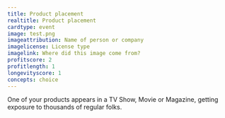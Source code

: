 ```yaml
---
title: Product placement
realtitle: Product placement
cardtype: event
image: test.png
imageattribution: Name of person or company
imagelicense: License type
imagelink: Where did this image come from?
profitscore: 2
profitlength: 1
longevityscore: 1
concepts: choice
---
```


One of your products appears in a TV Show, Movie or Magazine, getting exposure to thousands of regular folks.
